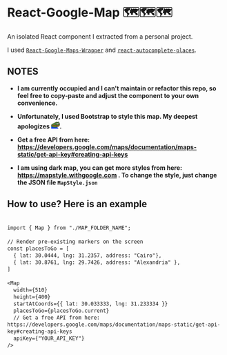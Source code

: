 # React-Google-Map 🗺️🗺️🗺️

An isolated React component I extracted from a personal project.

I used [`React-Google-Maps-Wrapper`](https://www.npmjs.com/package/@googlemaps/react-wrapper) and [`react-autocomplete-places`](https://github.com/hibiken/react-places-autocomplete).

## NOTES

- **I am currently occupied and I can't maintain or refactor this repo, so feel free to copy-paste and adjust the component to your own convenience.**

- **Unfortunately, I used Bootstrap to style this map. My deepest apologizes <img src="sadge.png" width="20" height="20" alt="sadge">.**

- **Get a free API from here: <https://developers.google.com/maps/documentation/maps-static/get-api-key#creating-api-keys>**

- **I am using dark map, you can get more styles from here: <https://mapstyle.withgoogle.com> . To change the style, just change the JSON file `MapStyle.json`**

## How to use? Here is an example

```JSX

import { Map } from "./MAP_FOLDER_NAME";

// Render pre-existing markers on the screen
const placesToGo = [
  { lat: 30.0444, lng: 31.2357, address: "Cairo"},
  { lat: 30.8761, lng: 29.7426, address: "Alexandria" },
]

<Map
  width={510}
  height={400}
  startAtCoords={{ lat: 30.033333, lng: 31.233334 }}
  placesToGo={placesToGo.current}
  // Get a free API from here: https://developers.google.com/maps/documentation/maps-static/get-api-key#creating-api-keys
  apiKey={"YOUR_API_KEY"}
/>

```
